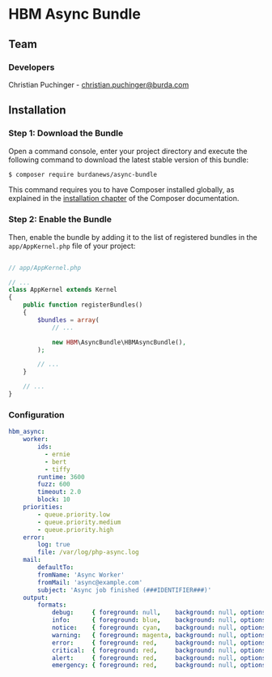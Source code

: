 # HBM Async Bundle

## Team

### Developers
Christian Puchinger - christian.puchinger@burda.com

## Installation

### Step 1: Download the Bundle

Open a command console, enter your project directory and execute the
following command to download the latest stable version of this bundle:

```bash
$ composer require burdanews/async-bundle
```

This command requires you to have Composer installed globally, as explained
in the [installation chapter](https://getcomposer.org/doc/00-intro.md)
of the Composer documentation.

### Step 2: Enable the Bundle

Then, enable the bundle by adding it to the list of registered bundles
in the `app/AppKernel.php` file of your project:

```php

// app/AppKernel.php

// ...
class AppKernel extends Kernel
{
    public function registerBundles()
    {
        $bundles = array(
            // ...

            new HBM\AsyncBundle\HBMAsyncBundle(),
        );

        // ...
    }

    // ...
}

```

### Configuration

```yml
hbm_async:
    worker:
        ids:
          - ernie
          - bert
          - tiffy
        runtime: 3600
        fuzz: 600
        timeout: 2.0
        block: 10
    priorities:
        - queue.priority.low
        - queue.priority.medium
        - queue.priority.high
    error:
        log: true
        file: /var/log/php-async.log
    mail:
        defaultTo: 
        fromName: 'Async Worker'
        fromMail: 'async@example.com'
        subject: 'Async job finished (###IDENTIFIER###)'
    output:
        formats:
            debug:     { foreground: null,    background: null, options: [] }
            info:      { foreground: blue,    background: null, options: [] }
            notice:    { foreground: cyan,    background: null, options: [] }
            warning:   { foreground: magenta, background: null, options: [] }
            error:     { foreground: red,     background: null, options: [] }
            critical:  { foreground: red,     background: null, options: [] }
            alert:     { foreground: red,     background: null, options: [bold] }
            emergency: { foreground: red,     background: null, options: [bold] }
```
